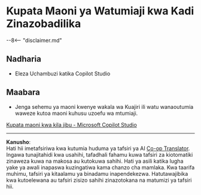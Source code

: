 <!--
CO_OP_TRANSLATOR_METADATA:
{
  "original_hash": "729a62989ca37495e9c42888d3933137",
  "translation_date": "2025-10-20T01:10:04+00:00",
  "source_file": "docs/operative-preview/11-obtain-user-feedback/README.md",
  "language_code": "sw"
}
-->
# Kupata Maoni ya Watumiaji kwa Kadi Zinazobadilika

--8<-- "disclaimer.md"

## Nadharia

- Eleza Uchambuzi katika Copilot Studio

## Maabara

- Jenga sehemu ya maoni kwenye wakala wa Kuajiri ili watu wanaoutumia waweze kutoa maoni kuhusu uzoefu wa mtumiaji.

[Kupata maoni kwa kila jibu - Microsoft Copilot Studio](https://learn.microsoft.com/microsoft-copilot-studio/guidance/adaptive-card-add-feedback-for-every-response)

---

**Kanusho**:  
Hati hii imetafsiriwa kwa kutumia huduma ya tafsiri ya AI [Co-op Translator](https://github.com/Azure/co-op-translator). Ingawa tunajitahidi kwa usahihi, tafadhali fahamu kuwa tafsiri za kiotomatiki zinaweza kuwa na makosa au kutokuwa sahihi. Hati ya asili katika lugha yake ya awali inapaswa kuzingatiwa kama chanzo cha mamlaka. Kwa taarifa muhimu, tafsiri ya kitaalamu ya binadamu inapendekezwa. Hatutawajibika kwa kutoelewana au tafsiri zisizo sahihi zinazotokana na matumizi ya tafsiri hii.